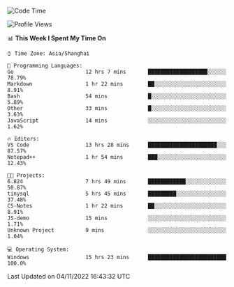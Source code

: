 <!--START_SECTION:waka-->
![Code Time](http://img.shields.io/badge/Code%20Time-289%20hrs%2018%20mins-blue)

![Profile Views](http://img.shields.io/badge/Profile%20Views-3-blue)

📊 **This Week I Spent My Time On** 

```text
⌚︎ Time Zone: Asia/Shanghai

💬 Programming Languages: 
Go                       12 hrs 7 mins       ███████████████████░░░░░░   78.79% 
Markdown                 1 hr 22 mins        ██░░░░░░░░░░░░░░░░░░░░░░░   8.91% 
Bash                     54 mins             █░░░░░░░░░░░░░░░░░░░░░░░░   5.89% 
Other                    33 mins             █░░░░░░░░░░░░░░░░░░░░░░░░   3.63% 
JavaScript               14 mins             ░░░░░░░░░░░░░░░░░░░░░░░░░   1.62%

🔥 Editors: 
VS Code                  13 hrs 28 mins      ██████████████████████░░░   87.57% 
Notepad++                1 hr 54 mins        ███░░░░░░░░░░░░░░░░░░░░░░   12.43%

🐱‍💻 Projects: 
6.824                    7 hrs 49 mins       ████████████░░░░░░░░░░░░░   50.87% 
tinysql                  5 hrs 45 mins       █████████░░░░░░░░░░░░░░░░   37.48% 
CS-Notes                 1 hr 22 mins        ██░░░░░░░░░░░░░░░░░░░░░░░   8.91% 
JS-demo                  15 mins             ░░░░░░░░░░░░░░░░░░░░░░░░░   1.71% 
Unknown Project          9 mins              ░░░░░░░░░░░░░░░░░░░░░░░░░   1.04%

💻 Operating System: 
Windows                  15 hrs 23 mins      █████████████████████████   100.0%

```


 Last Updated on 04/11/2022 16:43:32 UTC
<!--END_SECTION:waka-->